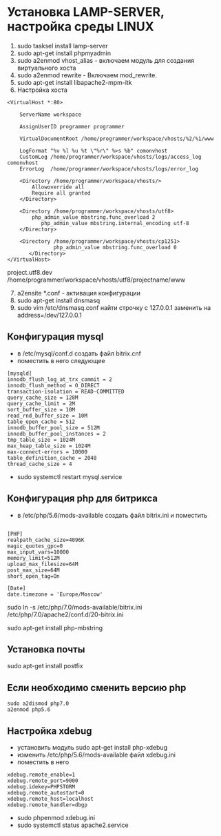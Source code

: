 # Установка LAMP-SERVER, настройка среды LINUX

1. sudo tasksel install lamp-server
2. sudo apt-get install phpmyadmin
3. sudo a2enmod vhost_alias - включаем модуль для создания виртуального хоста
4. sudo a2enmod rewrite - Включаем  mod_rewrite.
5. sudo apt-get install libapache2-mpm-itk
6. Настройка хоста
```
<VirtualHost *:80>

    ServerName workspace

    AssignUserID programmer programmer

    VirtualDocumentRoot /home/programmer/workspace/vhosts/%2/%1/www

    LogFormat "%v %l %u %t \"%r\" %>s %b" comonvhost
    CustomLog /home/programmer/workspace/vhosts/logs/access_log comonvhost
    ErrorLog  /home/programmer/workspace/vhosts/logs/error_log    

    <Directory /home/programmer/workspace/vhosts/>
        Allowoverride all
        Require all granted
    </Directory>

    <Directory /home/programmer/workspace/vhosts/utf8>
        php_admin_value mbstring.func_overload 2
           php_admin_value mbstring.internal_encoding utf-8    
    </Directory>

    <Directory /home/programmer/workspace/vhosts/cp1251>
               php_admin_value mbstring.func_overload 0
       </Directory>
</VirtualHost>

```
project.utf8.dev
/home/programmer/workspace/vhosts/utf8/projectname/www

7. a2ensite *.conf - активация конфигурации
8. sudo apt-get install dnsmasq
9. sudo vim /etc/dnsmasq.conf найти строчку с 127.0.0.1   заменить на address=/dev/127.0.0.1

## Конфигурация mysql 
- в /etc/mysql/conf.d  создать файл bitrix.cnf
- поместить в него следующее
```
[mysqld]
innodb_flush_log_at_trx_commit = 2
innodb_flush_method = O_DIRECT
transaction-isolation = READ-COMMITTED
query_cache_size = 128M
query_cache_limit = 2M
sort_buffer_size = 10M
read_rnd_buffer_size = 10M
table_open_cache = 512
innodb_buffer_pool_size = 512M
innodb_buffer_pool_instances = 2
tmp_table_size = 1024M
max_heap_table_size = 1024M
max-connect-errors = 10000
table_definition_cache = 2048
thread_cache_size = 4

```
- sudo systemctl restart mysql.service

## Конфигурация php для битрикса
- в /etc/php/5.6/mods-available создать файл bitrix.ini и поместить 
```

[PHP]
realpath_cache_size=4096K
magic_quotes_gpc=0
max_input_vars=10000
memory_limit=512M
upload_max_filesize=64M
post_max_size=64M
short_open_tag=On

[Date]
date.timezone = 'Europe/Moscow'

```
sudo ln -s /etc/php/7.0/mods-available/bitrix.ini  /etc/php/7.0/apache2/conf.d/20-bitrix.ini

sudo apt-get install php-mbstring

## Установка почты
sudo apt-get install postfix


## Если необходимо сменить версию php
```
sudo a2dismod php7.0
a2enmod php5.6
```

## Настройка xdebug
- установить модуль sudo apt-get install php-xdebug
- изменить  /etc/php/5.6/mods-available файл xdebug.ini
- поместить в него 
```
xdebug.remote_enable=1
xdebug.remote_port=9000
xdebug.idekey=PHPSTORM
xdebug.remote_autostart=0
xdebug.remote_host=localhost
xdebug.remote_handler=dbgp

```

- sudo phpenmod xdebug.ini 
- sudo systemctl status apache2.service

